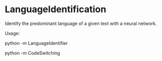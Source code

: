 # LanguageIdentification
Identify the predominant language of a given text with a neural network.

Usage:

python -m LanguageIdentifier

python -m CodeSwitching
